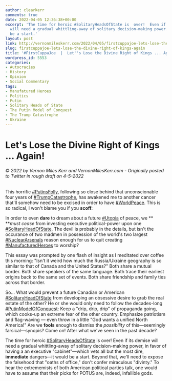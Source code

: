 ```yaml
---
author: clearkerr
comments: true
date: 2022-04-05 12:36:38+00:00
excerpt: 'The time for heroic #SolitaryHeadsOfState is  over!  Even if its demise
  will need a gradual whittling-away of solitary decision-making power...it would
  be a start.'
layout: post
link: http://vernonmileskerr.com/2022/04/05/firstcuppajoe-lets-lose-the-divine-right-of-kings-again/
slug: firstcuppajoe-lets-lose-the-divine-right-of-kings-again
title: '#FirstCuppaJoe  |  Let''s Lose the Divine Right of Kings ... Again!'
wordpress_id: 5553
categories:
- Autocracies
- History
- Opinion
- Social Commentary
tags:
- Manufatured Heroes
- Politics
- Putin
- Solitary Heads of State
- The Putin Model of Conquest
- The Trump Catastrophe
- Ukraine
---
```


# Let's Lose the Divine Right of Kings ... Again!




###### © 2022 by Vernon Miles Kerr and VernonMilesKerr.com - Originally posted to Twitter in rough draft on 4-5-2022






This horrific [#PutinsFolly](https://twitter.com/hashtag/PutinsFolly?src=hashtag_click), following so close behind that unconscionable four years of [#TrumpCatastrophe](https://twitter.com/hashtag/TrumpCatastrophe?src=hashtag_click), has awakened me to another cancer that'll somehow need to be excised in order to have [#WorldPeace](https://twitter.com/hashtag/WorldPeace?src=hashtag_click). This is so radical, I won't blame you if you **scoff**:







In order to even **dare** to dream about a future [#Utopia](https://twitter.com/hashtag/Utopia?src=hashtag_click) of peace, we ** **_must cease_ from investing executive political-power upon one [#SolitaryHeadOfState](https://twitter.com/hashtag/SolitaryHeadOfState?src=hashtag_click). The devil is probably in the details, but isn't the occurance of two madmen in possession of the world's two largest [#NuclearArsenals](https://twitter.com/hashtag/NuclearArsenals?src=hashtag_click) reason enough for us to quit creating [#ManufacturedHeroes](https://twitter.com/hashtag/ManufacturedHeroes?src=hashtag_click) to worship? 







This essay was prompted by one flash of insight as I meditated over coffee this morning: "Isn't it weird how much the Russia/Ukraine geography is so similar to that of Canada and the United States?"  Both share a mutual border.  Both share speakers of the same language.  Both trace their earliest origins back to the same set of events.  Both share friendship and family ties across that border.  







So... What would prevent a future Canadian or American [#SolitaryHeadOfState](https://twitter.com/hashtag/SolitaryHeadOfState?src=hashtag_click) from developing an obsessive desire to grab the real estate of the other?  He or she would only need to follow the decades-long [#PutinModelOfConquest](https://twitter.com/hashtag/PutinModelOfConquest?src=hashtag_click): Keep a "drip, drip, drip" of propaganda going, which cooks-up an extreme fear of the other country.  Emphasize patriotism and flag-waving — even throw in a little "God wants a unified North America!" Are we **fools** enough to dismiss the _possibility_ of this—seemingly farsical—synopis?  Come on!  After what we've seen in the past decade?  







The time for heroic [#SolitaryHeadsOfState](https://twitter.com/hashtag/SolitaryHeadsOfState?src=hashtag_click) is  over!  Even if its demise will need a gradual whittling-away of solitary decision-making power, in favor of having a an executive "cabinet"—which vets all but the most dire, **immediate** dangers—it would be a start.  Beyond that, we'll need to expose the falsehood that "oaths of office," don't confer miraculous "divinty."  To hear the extrememists of both American political parties talk, one would have to assume that their picks for POTUS are, indeed, infallible gods.



